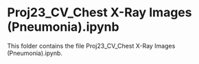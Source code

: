 # Proj23_CV_Chest X-Ray Images (Pneumonia).ipynb
This folder contains the file Proj23_CV_Chest X-Ray Images (Pneumonia).ipynb.
